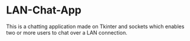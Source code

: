 # LAN-Chat-App
This is a chatting application made on Tkinter and sockets which enables two or more users to chat over a LAN connection.

